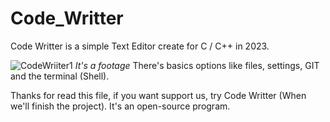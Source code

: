 # Code_Writter
Code Writter is a simple Text Editor create for C / C++ in 2023.

![CodeWriiter1](https://user-images.githubusercontent.com/109647664/220448925-fe7d9fef-37f5-42f4-9591-5b67ab142105.png)
*It's a footage*
There's basics options like files, settings, GIT and the terminal (Shell).

Thanks for read this file, if you want support us, try Code Writter (When we'll finish the project). It's an open-source program.
